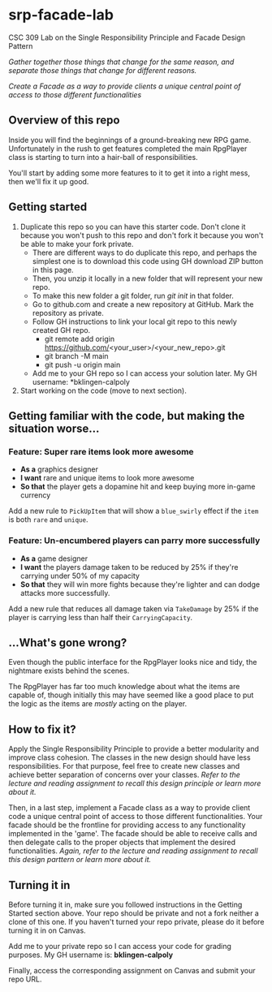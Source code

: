 # srp-facade-lab

CSC 309 Lab on the Single Responsibility Principle and Facade Design Pattern

_Gather together those things that change for the same reason, and separate those things that change for different reasons._

_Create a Facade as a way to provide clients a unique central point of access to those different functionalities_

## Overview of this repo

Inside you will find the beginnings of a ground-breaking new RPG game. Unfortunately in the rush to get features completed the main
RpgPlayer class is starting to turn into a hair-ball of responsibilities.

You'll start by adding some more features to it to get it into a right mess, then we'll fix it up good.

## Getting started

1. Duplicate this repo so you can have this starter code. Don't clone it because you won't push to this repo and don't fork it because you won't be able to make your fork private.
   - There are different ways to do duplicate this repo, and perhaps the simplest one is to download this code using GH download ZIP button in this page.
   - Then, you unzip it locally in a new folder that will represent your new repo.
   - To make this new folder a git folder, run _git init_ in that folder.
   - Go to github.com and create a new repository at GitHub. Mark the repository as private.
   - Follow GH instructions to link your local git repo to this newly created GH repo.
     - git remote add origin https://github.com/<your_user>/<your_new_repo>.git
     - git branch -M main
     - git push -u origin main
   - Add me to your GH repo so I can access your solution later. My GH username: \*bklingen-calpoly
2. Start working on the code (move to next section).

## Getting familiar with the code, but making the situation worse...

### Feature: Super rare items look more awesome

- **As a** graphics designer
- **I want** rare and unique items to look more awesome
- **So that** the player gets a dopamine hit and keep buying more in-game currency

Add a new rule to `PickUpItem` that will show a `blue_swirly` effect if the `item`
is both `rare` and `unique`.

### Feature: Un-encumbered players can parry more successfully

- **As a** game designer
- **I want** the players damage taken to be reduced by 25% if they're carrying under 50% of my capacity
- **So that** they will win more fights because they're lighter and can dodge attacks more successfully.

Add a new rule that reduces all damage taken via `TakeDamage` by 25% if the player is carrying
less than half their `CarryingCapacity`.

## ...What's gone wrong?

Even though the public interface for the RpgPlayer looks nice and tidy, the nightmare exists behind the scenes.

The RpgPlayer has far too much knowledge about what the items are capable of, though initially this may have seemed like a good place to
put the logic as the items are _mostly_ acting on the player.

## How to fix it?

Apply the Single Responsibility Principle to provide a better modularity and improve class cohesion. The classes in the new design should have less responsibilities. For that purpose, feel free to create new classes and achieve better separation of concerns over your classes. _Refer to the lecture and reading assignment to recall this design principle or learn more about it._

Then, in a last step, implement a Facade class as a way to provide client code a unique central point of access to those different functionalities. Your facade should be the frontline for providing access to any functionality implemented in the 'game'. The facade should be able to receive calls and then delegate calls to the proper objects that implement the desired functionalities. _Again, refer to the lecture and reading assignment to recall this design parttern or learn more about it._

## Turning it in

Before turning it in, make sure you followed instructions in the Getting Started section above. Your repo should be private and not a fork neither a clone of this one. If you haven't turned your repo private, please do it before turning it in on Canvas.

Add me to your private repo so I can access your code for grading purposes. My GH username is: **bklingen-calpoly**

Finally, access the corresponding assignment on Canvas and submit your repo URL.
